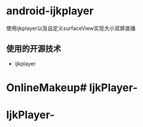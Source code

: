# android-ijkplayer
使用ijkplayer以及自定义surfaceView实现大小双屏直播

## 使用的开源技术
- ijkplayer
# OnlineMakeup# IjkPlayer-
# IjkPlayer-
